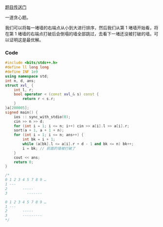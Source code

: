 [题目传送门](https://www.luogu.com.cn/problem/AT_abc230_d)

一道贪心题。

我们可以将每一堵墙的右端点从小到大进行排序，然后我们从第 $1$ 堵墙开始看，将在第 $1$ 堵墙的右端点打破后会倒塌的墙全部跳过，去看下一堵还没被打破的墙。可以证明这是最优解。

### Code

```cpp
#include <bits/stdc++.h>
#define ll long long
#define INF 1e9
using namespace std;
int n, d, ans;
struct xvl_ {
    int l, r;
    bool operator < (const xvl_& s) const {
        return r < s.r;
    }
}a[200005];
signed main() {
    ios :: sync_with_stdio(0);
    cin >> n >> d;
    for (int i = 1; i <= n; i++) cin >> a[i].l >> a[i].r;
    sort(a + 1, a + 1 + n);
    for (int i = 1; i <= n; ans++) {
        int bk = i + 1; 
        while (a[bk].l <= a[i].r + d - 1 and bk <= n) bk++;
        i = bk; // 前面的墙被打破了
    }
    cout << ans;
    return 0;
}

/*
0 1 2 3 4 5 7 8 9 …
1 ---
2       -----
3         -------

0 1 2 3 4 5 7 8 9 …
1 ---
2       -----
3       ---------
*/
```
